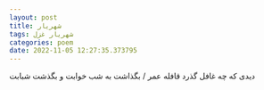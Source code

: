 ```yaml
---
layout: post
title: شهریار
tags: شهریار غزل
categories: poem
date: 2022-11-05 12:27:35.373795
---
```


دیدی که چه غافل گذرد قافله عمر / بگذاشت به شب خوابت و بگذشت شبابت
